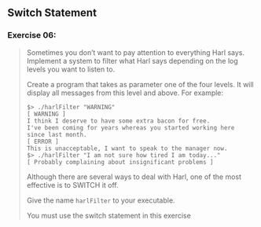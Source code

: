 ## Switch Statement
### Exercise 06:
> Sometimes you don’t want to pay attention to everything Harl says. Implement a
system to filter what Harl says depending on the log levels you want to listen to.
>
> Create a program that takes as parameter one of the four levels. It will display all
messages from this level and above. For example:
>
> ```
> $> ./harlFilter "WARNING"
> [ WARNING ]
> I think I deserve to have some extra bacon for free.
> I've been coming for years whereas you started working here since last month.
> [ ERROR ]
> This is unacceptable, I want to speak to the manager now.
> $> ./harlFilter "I am not sure how tired I am today..."
> [ Probably complaining about insignificant problems ]
> ```
>
>Although there are several ways to deal with Harl, one of the most effective is to
SWITCH it off.
>
> Give the name `harlFilter` to your executable.
>
> You must use the switch statement in this exercise